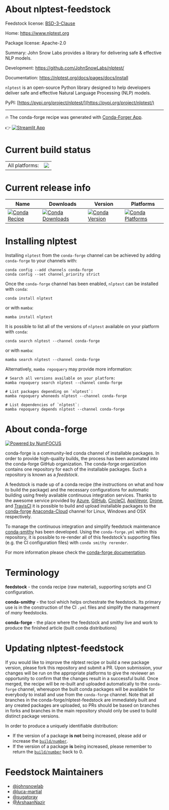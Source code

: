About nlptest-feedstock
=======================

Feedstock license: [BSD-3-Clause](https://github.com/conda-forge/nlptest-feedstock/blob/main/LICENSE.txt)

Home: https://www.nlptest.org

Package license: Apache-2.0

Summary: John Snow Labs provides a library for delivering safe & effective NLP models.

Development: https://github.com/JohnSnowLabs/nlptest/

Documentation: https://nlptest.org/docs/pages/docs/install

`nlptest` is an open-source Python library designed to help developers
deliver safe and effective Natural Language Processing (NLP) models.

PyPI: [https://pypi.org/project/nlptest/](https://pypi.org/project/nlptest/)

---

:fire: The conda-forge recipe was generated with [Conda-Forger App](https://sugatoray-conda-forger.streamlit.app/).

:point_right: [![Streamlit App](https://static.streamlit.io/badges/streamlit_badge_black_white.svg)](https://sugatoray-conda-forger.streamlit.app/)

[_streamlit-conda-forger-app]: https://sugatoray-conda-forger.streamlit.app/


Current build status
====================


<table><tr><td>All platforms:</td>
    <td>
      <a href="https://dev.azure.com/conda-forge/feedstock-builds/_build/latest?definitionId=19133&branchName=main">
        <img src="https://dev.azure.com/conda-forge/feedstock-builds/_apis/build/status/nlptest-feedstock?branchName=main">
      </a>
    </td>
  </tr>
</table>

Current release info
====================

| Name | Downloads | Version | Platforms |
| --- | --- | --- | --- |
| [![Conda Recipe](https://img.shields.io/badge/recipe-nlptest-green.svg)](https://anaconda.org/conda-forge/nlptest) | [![Conda Downloads](https://img.shields.io/conda/dn/conda-forge/nlptest.svg)](https://anaconda.org/conda-forge/nlptest) | [![Conda Version](https://img.shields.io/conda/vn/conda-forge/nlptest.svg)](https://anaconda.org/conda-forge/nlptest) | [![Conda Platforms](https://img.shields.io/conda/pn/conda-forge/nlptest.svg)](https://anaconda.org/conda-forge/nlptest) |

Installing nlptest
==================

Installing `nlptest` from the `conda-forge` channel can be achieved by adding `conda-forge` to your channels with:

```
conda config --add channels conda-forge
conda config --set channel_priority strict
```

Once the `conda-forge` channel has been enabled, `nlptest` can be installed with `conda`:

```
conda install nlptest
```

or with `mamba`:

```
mamba install nlptest
```

It is possible to list all of the versions of `nlptest` available on your platform with `conda`:

```
conda search nlptest --channel conda-forge
```

or with `mamba`:

```
mamba search nlptest --channel conda-forge
```

Alternatively, `mamba repoquery` may provide more information:

```
# Search all versions available on your platform:
mamba repoquery search nlptest --channel conda-forge

# List packages depending on `nlptest`:
mamba repoquery whoneeds nlptest --channel conda-forge

# List dependencies of `nlptest`:
mamba repoquery depends nlptest --channel conda-forge
```


About conda-forge
=================

[![Powered by
NumFOCUS](https://img.shields.io/badge/powered%20by-NumFOCUS-orange.svg?style=flat&colorA=E1523D&colorB=007D8A)](https://numfocus.org)

conda-forge is a community-led conda channel of installable packages.
In order to provide high-quality builds, the process has been automated into the
conda-forge GitHub organization. The conda-forge organization contains one repository
for each of the installable packages. Such a repository is known as a *feedstock*.

A feedstock is made up of a conda recipe (the instructions on what and how to build
the package) and the necessary configurations for automatic building using freely
available continuous integration services. Thanks to the awesome service provided by
[Azure](https://azure.microsoft.com/en-us/services/devops/), [GitHub](https://github.com/),
[CircleCI](https://circleci.com/), [AppVeyor](https://www.appveyor.com/),
[Drone](https://cloud.drone.io/welcome), and [TravisCI](https://travis-ci.com/)
it is possible to build and upload installable packages to the
[conda-forge](https://anaconda.org/conda-forge) [Anaconda-Cloud](https://anaconda.org/)
channel for Linux, Windows and OSX respectively.

To manage the continuous integration and simplify feedstock maintenance
[conda-smithy](https://github.com/conda-forge/conda-smithy) has been developed.
Using the ``conda-forge.yml`` within this repository, it is possible to re-render all of
this feedstock's supporting files (e.g. the CI configuration files) with ``conda smithy rerender``.

For more information please check the [conda-forge documentation](https://conda-forge.org/docs/).

Terminology
===========

**feedstock** - the conda recipe (raw material), supporting scripts and CI configuration.

**conda-smithy** - the tool which helps orchestrate the feedstock.
                   Its primary use is in the construction of the CI ``.yml`` files
                   and simplify the management of *many* feedstocks.

**conda-forge** - the place where the feedstock and smithy live and work to
                  produce the finished article (built conda distributions)


Updating nlptest-feedstock
==========================

If you would like to improve the nlptest recipe or build a new
package version, please fork this repository and submit a PR. Upon submission,
your changes will be run on the appropriate platforms to give the reviewer an
opportunity to confirm that the changes result in a successful build. Once
merged, the recipe will be re-built and uploaded automatically to the
`conda-forge` channel, whereupon the built conda packages will be available for
everybody to install and use from the `conda-forge` channel.
Note that all branches in the conda-forge/nlptest-feedstock are
immediately built and any created packages are uploaded, so PRs should be based
on branches in forks and branches in the main repository should only be used to
build distinct package versions.

In order to produce a uniquely identifiable distribution:
 * If the version of a package **is not** being increased, please add or increase
   the [``build/number``](https://docs.conda.io/projects/conda-build/en/latest/resources/define-metadata.html#build-number-and-string).
 * If the version of a package **is** being increased, please remember to return
   the [``build/number``](https://docs.conda.io/projects/conda-build/en/latest/resources/define-metadata.html#build-number-and-string)
   back to 0.

Feedstock Maintainers
=====================

* [@johnsnowlab](https://github.com/JohnSnowLab/)
* [@luca-martial](https://github.com/luca-martial/)
* [@sugatoray](https://github.com/sugatoray/)
* [@ArshaanNazir](https://github.com/ArshaanNazir)

